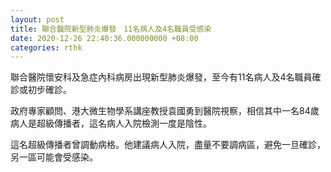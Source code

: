 ```yaml
---
layout: post
title: 聯合醫院新型肺炎爆發　11名病人及4名職員受感染
date: 2020-12-26 22:40:36.000000000 +08:00
categories: rthk
---
```


聯合醫院懷安科及急症內科病房出現新型肺炎爆發，至今有11名病人及4名職員確診或初步確診。

政府專家顧問、港大微生物學系講座教授袁國勇到醫院視察，相信其中一名84歲病人是超級傳播者，這名病人入院檢測一度是陰性。

這名超級傳播者曾調動病格。他建議病人入院，盡量不要調病區，避免一旦確診，另一區可能會受感染。
